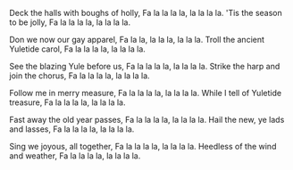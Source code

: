 Deck the halls with boughs of holly,
Fa la la la la, la la la la.
'Tis the season to be jolly,
Fa la la la la, la la la la.

Don we now our gay apparel,
Fa la la, la la la, la la la.
Troll the ancient Yuletide carol,
Fa la la la la, la la la la.

See the blazing Yule before us,
Fa la la la la, la la la la.
Strike the harp and join the chorus,
Fa la la la la, la la la la.

Follow me in merry measure,
Fa la la la la, la la la la.
While I tell of Yuletide treasure,
Fa la la la la, la la la la.

Fast away the old year passes,
Fa la la la la, la la la la.
Hail the new, ye lads and lasses,
Fa la la la la, la la la la.

Sing we joyous, all together,
Fa la la la la, la la la la.
Heedless of the wind and weather,
Fa la la la la, la la la la.
